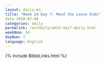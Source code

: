 ```yaml
---
layout: daily-en
title: "Week 24 Day 7: Mend the Loose Ends"
date 2018-07-08
categories: daily
permalink: /en/daily/wk24-day7-daily.html
weekNum: 24
dayNum: 7
language: English
---
```


{% include BibleLinks.html %} 
